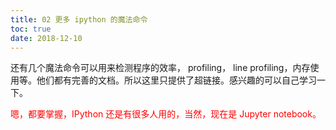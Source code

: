 ```yaml
---
title: 02 更多 ipython 的魔法命令
toc: true
date: 2018-12-10
---
```




还有几个魔法命令可以用来检测程序的效率， profiling， line profiling，内存使用等。他们都有完善的文档。所以这里只提供了超链接。感兴趣的可以自己学习一下。


<span style="color:red;">嗯，都要掌握，IPython 还是有很多人用的，当然，现在是 Jupyter notebook。</span>
